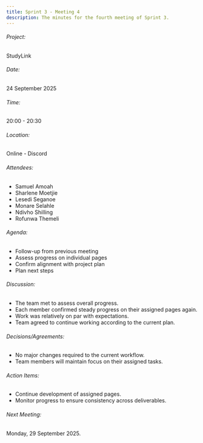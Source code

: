 ```yaml
---
title: Sprint 3 - Meeting 4
description: The minutes for the fourth meeting of Sprint 3.
---
```


###### Project:
StudyLink

###### Date:
24 September 2025

###### Time:
20:00 - 20:30

###### Location:
Online - Discord

###### Attendees:
- Samuel Amoah
- Sharlene Moetjie
- Lesedi Seganoe
- Monare Selahle
- Ndivho Shilling
- Rofunwa Themeli

###### Agenda:
- Follow-up from previous meeting
- Assess progress on individual pages
- Confirm alignment with project plan
- Plan next steps

###### Discussion:
- The team met to assess overall progress.
- Each member confirmed steady progress on their assigned pages again.
- Work was relatively on par with expectations.
- Team agreed to continue working according to the current plan.

###### Decisions/Agreements:
- No major changes required to the current workflow.
- Team members will maintain focus on their assigned tasks.

###### Action Items:
- Continue development of assigned pages.
- Monitor progress to ensure consistency across deliverables.

###### Next Meeting:
Monday, 29 September 2025.